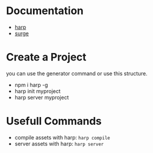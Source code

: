 # Documentation
- [harp](http://harpjs.com)
- [surge](https://surge.sh)

# Create a Project
you can use the generator command or use this structure.
- npm i harp -g
- harp init myproject
- harp server myproject

# Usefull Commands
- compile assets with harp: `harp compile`
- server assets with harp: `harp server`
